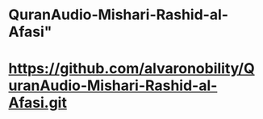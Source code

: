 # QuranAudio-Mishari-Rashid-al-Afasi"
# https://github.com/alvaronobility/QuranAudio-Mishari-Rashid-al-Afasi.git
